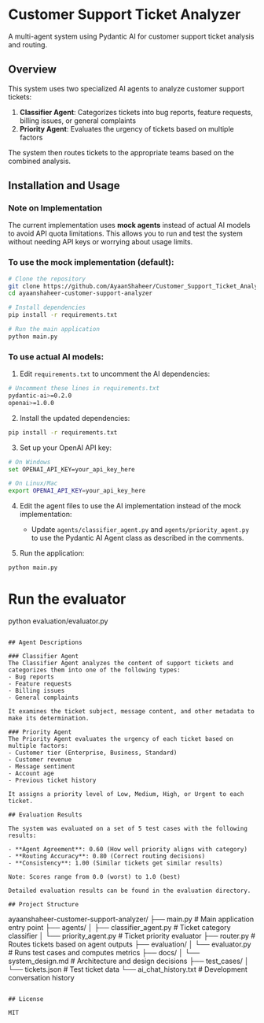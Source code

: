 # Customer Support Ticket Analyzer

A multi-agent system using Pydantic AI for customer support ticket analysis and routing.

## Overview

This system uses two specialized AI agents to analyze customer support tickets:

1. **Classifier Agent**: Categorizes tickets into bug reports, feature requests, billing issues, or general complaints
2. **Priority Agent**: Evaluates the urgency of tickets based on multiple factors

The system then routes tickets to the appropriate teams based on the combined analysis.

## Installation and Usage

### Note on Implementation

The current implementation uses **mock agents** instead of actual AI models to avoid API quota limitations. This allows you to run and test the system without needing API keys or worrying about usage limits.

### To use the mock implementation (default):

```bash
# Clone the repository
git clone https://github.com/AyaanShaheer/Customer_Support_Ticket_Analyzer.git
cd ayaanshaheer-customer-support-analyzer

# Install dependencies
pip install -r requirements.txt

# Run the main application
python main.py
```

### To use actual AI models:

1. Edit `requirements.txt` to uncomment the AI dependencies:

```bash
# Uncomment these lines in requirements.txt
pydantic-ai>=0.2.0
openai>=1.0.0
```

2. Install the updated dependencies:

```bash
pip install -r requirements.txt
```

3. Set up your OpenAI API key:

```bash
# On Windows
set OPENAI_API_KEY=your_api_key_here

# On Linux/Mac
export OPENAI_API_KEY=your_api_key_here
```

4. Edit the agent files to use the AI implementation instead of the mock implementation:
   - Update `agents/classifier_agent.py` and `agents/priority_agent.py` to use the Pydantic AI Agent class as described in the comments.

5. Run the application:

```bash
python main.py
```

# Run the evaluator
python evaluation/evaluator.py
```

## Agent Descriptions

### Classifier Agent
The Classifier Agent analyzes the content of support tickets and categorizes them into one of the following types:
- Bug reports
- Feature requests
- Billing issues
- General complaints

It examines the ticket subject, message content, and other metadata to make its determination.

### Priority Agent
The Priority Agent evaluates the urgency of each ticket based on multiple factors:
- Customer tier (Enterprise, Business, Standard)
- Customer revenue
- Message sentiment
- Account age
- Previous ticket history

It assigns a priority level of Low, Medium, High, or Urgent to each ticket.

## Evaluation Results

The system was evaluated on a set of 5 test cases with the following results:

- **Agent Agreement**: 0.60 (How well priority aligns with category)
- **Routing Accuracy**: 0.80 (Correct routing decisions)
- **Consistency**: 1.00 (Similar tickets get similar results)

Note: Scores range from 0.0 (worst) to 1.0 (best)

Detailed evaluation results can be found in the evaluation directory.

## Project Structure

```

ayaanshaheer-customer-support-analyzer/
├── main.py                      # Main application entry point
├── agents/
│   ├── classifier_agent.py      # Ticket category classifier
│   └── priority_agent.py        # Ticket priority evaluator
├── router.py                    # Routes tickets based on agent outputs
├── evaluation/
│   └── evaluator.py             # Runs test cases and computes metrics
├── docs/
│   └── system_design.md         # Architecture and design decisions
├── test_cases/
│   └── tickets.json             # Test ticket data
└── ai_chat_history.txt          # Development conversation history
```

## License

MIT
